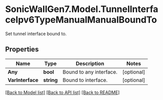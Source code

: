 # SonicWallGen7.Model.TunnelInterfaceIpv6TypeManualManualBoundTo
Set tunnel interface bound to.

## Properties

Name | Type | Description | Notes
------------ | ------------- | ------------- | -------------
**Any** | **bool** | Bound to any interface. | [optional] 
**VarInterface** | **string** | Bound to interface. | [optional] 

[[Back to Model list]](../README.md#documentation-for-models) [[Back to API list]](../README.md#documentation-for-api-endpoints) [[Back to README]](../README.md)

